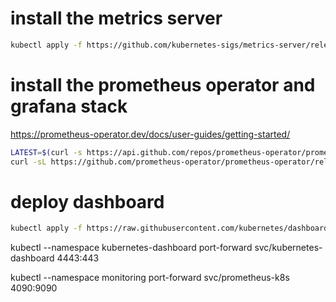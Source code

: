 



# install the metrics server

```sh
kubectl apply -f https://github.com/kubernetes-sigs/metrics-server/releases/latest/download/components.yaml
```

# install the prometheus operator and grafana stack

https://prometheus-operator.dev/docs/user-guides/getting-started/


```sh
LATEST=$(curl -s https://api.github.com/repos/prometheus-operator/prometheus-operator/releases/latest | jq -cr .tag_name)
curl -sL https://github.com/prometheus-operator/prometheus-operator/releases/download/${LATEST}/bundle.yaml | kubectl create -f -
```

# deploy dashboard

```sh
kubectl apply -f https://raw.githubusercontent.com/kubernetes/dashboard/v2.7.0/aio/deploy/recommended.yaml
```

kubectl --namespace kubernetes-dashboard port-forward svc/kubernetes-dashboard 4443:443 




kubectl --namespace monitoring port-forward svc/prometheus-k8s 4090:9090 